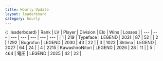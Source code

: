 ```yaml
---
title: Hourly Update
layout: leaderboard
category: hourly
---
```


{: .leaderboard}
| Rank | LV | Player | Division | Elo | Wins | Losses |
| --- | --- | --- | --- | --- | --- | --- |
| <span data-change="0">1</span> | 219 | <span title="ID: 628233">Typeface</span> | LEGEND | <span data-change="0">2031</span> | <span data-change="0">87</span> | <span data-change="0">52</span> |
| <span data-change="0">2</span> | 1292 | <span title="ID: 46333">Bugrofun</span> | LEGEND | <span data-change="0">2030</span> | <span data-change="0">43</span> | <span data-change="0">22</span> |
| <span data-change="11">3</span> | 1022 | <span title="ID: 353063">Sktima</span> | LEGEND | <span data-change="19">2027</span> | <span data-change="2">64</span> | <span data-change="0">24</span> |
| <span data-change="-1">4</span> | 2215 | <span title="ID: 164871">KawashiroNitori</span> | LEGEND | <span data-change="0">2026</span> | <span data-change="0">28</span> | <span data-change="0">11</span> |
| <span data-change="-1">5</span> | 464 | <span title="ID: 407707">電圧</span> | LEGEND | <span data-change="0">2025</span> | <span data-change="0">42</span> | <span data-change="0">22</span> |